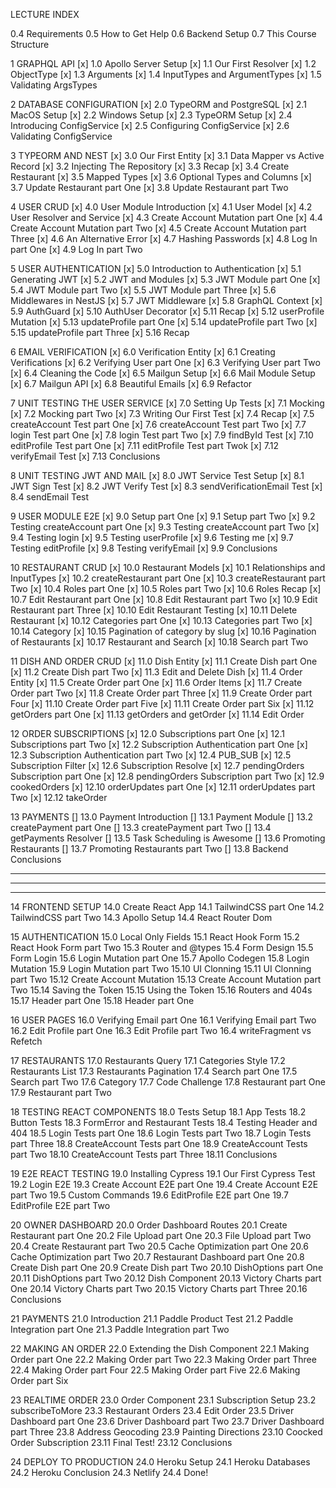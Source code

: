 LECTURE INDEX

0.4 Requirements
0.5 How to Get Help
0.6 Backend Setup
0.7 This Course Structure

1 GRAPHQL API
[x] 1.0 Apollo Server Setup
[x] 1.1 Our First Resolver
[x] 1.2 ObjectType
[x] 1.3 Arguments
[x] 1.4 InputTypes and ArgumentTypes
[x] 1.5 Validating ArgsTypes

2 DATABASE CONFIGURATION
[x] 2.0 TypeORM and PostgreSQL
[x] 2.1 MacOS Setup
[x] 2.2 Windows Setup
[x] 2.3 TypeORM Setup
[x] 2.4 Introducing ConfigService
[x] 2.5 Configuring ConfigService
[x] 2.6 Validating ConfigService

3 TYPEORM AND NEST
[x] 3.0 Our First Entity
[x] 3.1 Data Mapper vs Active Record
[x] 3.2 Injecting The Repository
[x] 3.3 Recap
[x] 3.4 Create Restaurant
[x] 3.5 Mapped Types
[x] 3.6 Optional Types and Columns
[x] 3.7 Update Restaurant part One
[x] 3.8 Update Restaurant part Two

4 USER CRUD
[x] 4.0 User Module Introduction
[x] 4.1 User Model
[x] 4.2 User Resolver and Service
[x] 4.3 Create Account Mutation part One
[x] 4.4 Create Account Mutation part Two
[x] 4.5 Create Account Mutation part Three
[x] 4.6 An Alternative Error
[x] 4.7 Hashing Passwords
[x] 4.8 Log In part One
[x] 4.9 Log In part Two

5 USER AUTHENTICATION
[x] 5.0 Introduction to Authentication
[x] 5.1 Generating JWT
[x] 5.2 JWT and Modules
[x] 5.3 JWT Module part One
[x] 5.4 JWT Module part Two
[x] 5.5 JWT Module part Three
[x] 5.6 Middlewares in NestJS
[x] 5.7 JWT Middleware
[x] 5.8 GraphQL Context
[x] 5.9 AuthGuard
[x] 5.10 AuthUser Decorator
[x] 5.11 Recap
[x] 5.12 userProfile Mutation
[x] 5.13 updateProfile part One
[x] 5.14 updateProfile part Two
[x] 5.15 updateProfile part Three
[x] 5.16 Recap

6 EMAIL VERIFICATION
[x] 6.0 Verification Entity
[x] 6.1 Creating Verifications
[x] 6.2 Verifying User part One
[x] 6.3 Verifying User part Two
[x] 6.4 Cleaning the Code
[x] 6.5 Mailgun Setup
[x] 6.6 Mail Module Setup
[x] 6.7 Mailgun API
[x] 6.8 Beautiful Emails
[x] 6.9 Refactor

7 UNIT TESTING THE USER SERVICE
[x] 7.0 Setting Up Tests
[x] 7.1 Mocking
[x] 7.2 Mocking part Two
[x] 7.3 Writing Our First Test
[x] 7.4 Recap
[x] 7.5 createAccount Test part One
[x] 7.6 createAccount Test part Two
[x] 7.7 login Test part One
[x] 7.8 login Test part Two
[x] 7.9 findById Test
[x] 7.10 editProfile Test part One
[x] 7.11 editProfile Test part Twok
[x] 7.12 verifyEmail Test
[x] 7.13 Conclusions

8 UNIT TESTING JWT AND MAIL
[x] 8.0 JWT Service Test Setup
[x] 8.1 JWT Sign Test
[x] 8.2 JWT Verify Test
[x] 8.3 sendVerificationEmail Test
[x] 8.4 sendEmail Test

9 USER MODULE E2E
[x] 9.0 Setup part One
[x] 9.1 Setup part Two
[x] 9.2 Testing createAccount part One
[x] 9.3 Testing createAccount part Two
[x] 9.4 Testing login
[x] 9.5 Testing userProfile
[x] 9.6 Testing me
[x] 9.7 Testing editProfile
[x] 9.8 Testing verifyEmail
[x] 9.9 Conclusions

10 RESTAURANT CRUD
[x] 10.0 Restaurant Models
[x] 10.1 Relationships and InputTypes
[x] 10.2 createRestaurant part One
[x] 10.3 createRestaurant part Two
[x] 10.4 Roles part One
[x] 10.5 Roles part Two
[x] 10.6 Roles Recap
[x] 10.7 Edit Restaurant part One
[x] 10.8 Edit Restaurant part Two
[x] 10.9 Edit Restaurant part Three
[x] 10.10 Edit Restaurant Testing
[x] 10.11 Delete Restaurant
[x] 10.12 Categories part One
[x] 10.13 Categories part Two
[x] 10.14 Category
[x] 10.15 Pagination of category by slug
[x] 10.16 Pagination of Restaurants
[x] 10.17 Restaurant and Search
[x] 10.18 Search part Two

11 DISH AND ORDER CRUD
[x] 11.0 Dish Entity
[x] 11.1 Create Dish part One
[x] 11.2 Create Dish part Two
[x] 11.3 Edit and Delete Dish
[x] 11.4 Order Entity
[x] 11.5 Create Order part One
[x] 11.6 Order Items
[x] 11.7 Create Order part Two
[x] 11.8 Create Order part Three
[x] 11.9 Create Order part Four
[x] 11.10 Create Order part Five
[x] 11.11 Create Order part Six
[x] 11.12 getOrders part One
[x] 11.13 getOrders and getOrder
[x] 11.14 Edit Order

12 ORDER SUBSCRIPTIONS
[x] 12.0 Subscriptions part One
[x] 12.1 Subscriptions part Two
[x] 12.2 Subscription Authentication part One
[x] 12.3 Subscription Authentication part Two
[x] 12.4 PUB_SUB
[x] 12.5 Subscription Filter
[x] 12.6 Subscription Resolve
[x] 12.7 pendingOrders Subscription part One
[x] 12.8 pendingOrders Subscription part Two
[x] 12.9 cookedOrders
[x] 12.10 orderUpdates part One
[x] 12.11 orderUpdates part Two
[x] 12.12 takeOrder

13 PAYMENTS
[] 13.0 Payment Introduction
[] 13.1 Payment Module
[] 13.2 createPayment part One
[] 13.3 createPayment part Two
[] 13.4 getPayments Resolver
[] 13.5 Task Scheduling is Awesome
[] 13.6 Promoting Restaurants
[] 13.7 Promoting Restaurants part Two
[] 13.8 Backend Conclusions



---------------------------------------------------------------------------------------------
---------------------------------------------------------------------------------------------
---------------------------------------------------------------------------------------------
14 FRONTEND SETUP
14.0 Create React App
14.1 TailwindCSS part One
14.2 TailwindCSS part Two
14.3 Apollo Setup
14.4 React Router Dom

15 AUTHENTICATION
15.0 Local Only Fields
15.1 React Hook Form
15.2 React Hook Form part Two
15.3 Router and @types
15.4 Form Design
15.5 Form Login
15.6 Login Mutation part One
15.7 Apollo Codegen
15.8 Login Mutation
15.9 Login Mutation part Two
15.10 UI Clonning
15.11 UI Clonning part Two
15.12 Create Account Mutation
15.13 Create Account Mutation part Two
15.14 Saving the Token
15.15 Using the Token
15.16 Routers and 404s
15.17 Header part One
15.18 Header part One

16 USER PAGES
16.0 Verifying Email part One
16.1 Verifying Email part Two
16.2 Edit Profile part One
16.3 Edit Profile part Two
16.4 writeFragment vs Refetch

17 RESTAURANTS
17.0 Restaurants Query
17.1 Categories Style
17.2 Restaurants List
17.3 Restaurants Pagination
17.4 Search part One
17.5 Search part Two
17.6 Category
17.7 Code Challenge
17.8 Restaurant part One
17.9 Restaurant part Two

18 TESTING REACT COMPONENTS
18.0 Tests Setup
18.1 App Tests
18.2 Button Tests
18.3 FormError and Restaurant Tests
18.4 Testing Header and 404
18.5 Login Tests part One
18.6 Login Tests part Two
18.7 Login Tests part Three
18.8 CreateAccount Tests part One
18.9 CreateAccount Tests part Two
18.10 CreateAccount Tests part Three
18.11 Conclusions

19 E2E REACT TESTING
19.0 Installing Cypress
19.1 Our First Cypress Test
19.2 Login E2E
19.3 Create Account E2E part One
19.4 Create Account E2E part Two
19.5 Custom Commands
19.6 EditProfile E2E part One
19.7 EditProfile E2E part Two

20 OWNER DASHBOARD
20.0 Order Dashboard Routes
20.1 Create Restaurant part One
20.2 File Upload part One
20.3 File Upload part Two
20.4 Create Restaurant part Two
20.5 Cache Optimization part One
20.6 Cache Optimization part Two
20.7 Restaurant Dashboard part One
20.8 Create Dish part One
20.9 Create Dish part Two
20.10 DishOptions part One
20.11 DishOptions part Two
20.12 Dish Component
20.13 Victory Charts part One
20.14 Victory Charts part Two
20.15 Victory Charts part Three
20.16 Conclusions

21 PAYMENTS
21.0 Introduction
21.1 Paddle Product Test
21.2 Paddle Integration part One
21.3 Paddle Integration part Two

22 MAKING AN ORDER
22.0 Extending the Dish Component
22.1 Making Order part One
22.2 Making Order part Two
22.3 Making Order part Three
22.4 Making Order part Four
22.5 Making Order part Five
22.6 Making Order part Six

23 REALTIME ORDER
23.0 Order Component
23.1 Subscription Setup
23.2 subscribeToMore
23.3 Restaurant Orders
23.4 Edit Order
23.5 Driver Dashboard part One
23.6 Driver Dashboard part Two
23.7 Driver Dashboard part Three
23.8 Address Geocoding
23.9 Painting Directions
23.10 Coocked Order Subscription
23.11 Final Test!
23.12 Conclusions

24 DEPLOY TO PRODUCTION
24.0 Heroku Setup
24.1 Heroku Databases
24.2 Heroku Conclusion
24.3 Netlify
24.4 Done!